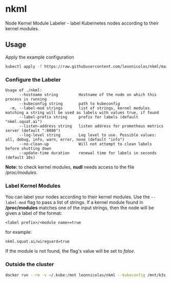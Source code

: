 # nkml

Node Kernel Module Labeler - label Kubernetes nodes according to their kernel modules.

## Usage

Apply the example configuration
```bash
kubectl apply -f https://raw.githubusercontent.com/leonnicolas/nkml/main/example.yaml
```

### Configure the Labeler
```
Usage of ./nkml:
      --hostname string         Hostname of the node on which this process is running
      --kubeconfig string       path to kubeconfig
  -m, --label-mod strings       list of strings, kernel modules matching a string will be used as labels with values true, if found
      --label-prefix string     prefix for labels (default "nkml.squat.ai")
      --listen-address string   listen address for prometheus metrics server (default ":8080")
      --log-level string        Log level to use. Possible values: all, debug, info, warn, error, none (default "info")
      --no-clean-up             Will not attempt to clean labels before shutting down
      --update-time duration    renewal time for labels in seconds (default 10s)
```

__Note:__ to check kernel modules, __nudl__ needs access to the file _/proc/modules_.

### Label Kernel Modules
You can label your nodes according to their kernel modules. Use the `--label-mod` flag to pass a list of strings. If a kernel module found in __/proc/modules__ matches one of the input strings, then the node will be given a label of the format:
```	
<label prefix>/<module name>=true	
```	
for example:	
```	
nkml.squat.ai/wireguard=true	
```	
If the module is not found, the flag's value will be set to _false_.
 
### Outside the cluster

```bash
docker run --rm -v ~/.kube:/mnt leonnicolas/nkml --kubeconfig /mnt/k3s.yaml --label-mod="wireguard,fantasy" --hostname example_host
```
